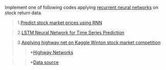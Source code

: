 Implement one of following codes applying [recurrent neural networks](http://colah.github.io/posts/2015-08-Understanding-LSTMs/) on stock return data.

>1.[Predict stock market prices using RNN](https://github.com/lilianweng/stock-rnn)

>2.[LSTM Neural Network for Time Series Prediction](https://github.com/jaungiers/LSTM-Neural-Network-for-Time-Series-Prediction)

>3.[Applying highway net on Kaggle Winton stock market competition](https://github.com/KhaledSharif/winton-stock-market/blob/master/highway-network.py)
>>*[Highway Networks](https://arxiv.org/pdf/1505.00387.pdf)

>>*[Data source](https://www.kaggle.com/c/the-winton-stock-market-challenge/data)



